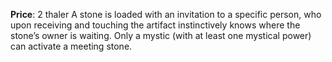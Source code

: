 **Price**: 2 thaler
A stone is loaded with an invitation to a specific person, who upon receiving and touching the artifact instinctively knows where the stone’s owner is waiting. Only a mystic (with at least one mystical power) can activate a meeting stone.